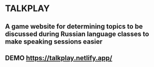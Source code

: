 # TALKPLAY
## A game website for determining topics to be discussed during Russian language classes to make speaking sessions easier
## DEMO https://talkplay.netlify.app/
